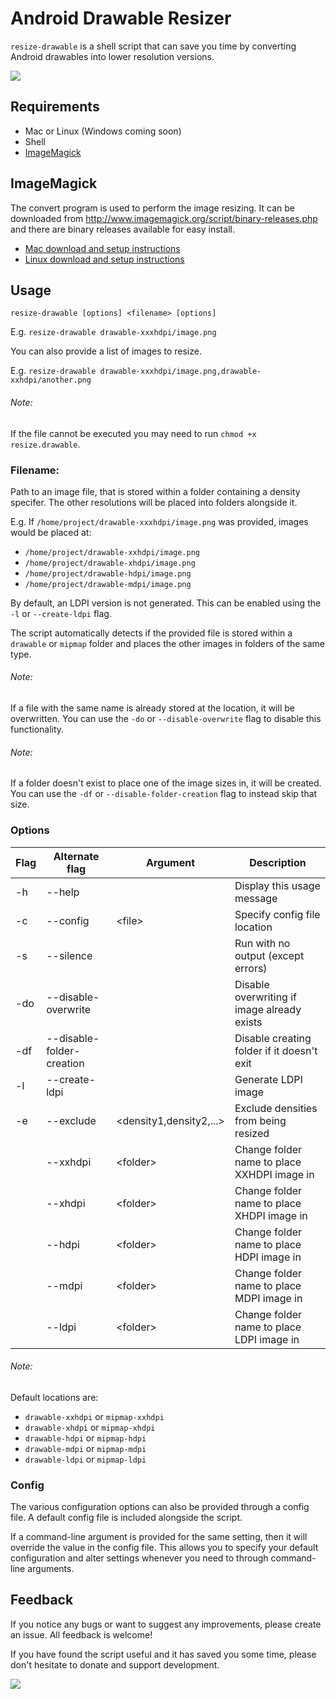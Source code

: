 # Android Drawable Resizer

`resize-drawable` is a shell script that can save you time by converting Android drawables into lower resolution versions.


<a href="https://www.paypal.com/cgi-bin/webscr?cmd=_s-xclick&hosted_button_id=VNDYLUZK5AYV4"><img src="https://www.paypalobjects.com/en_GB/i/btn/btn_donate_LG.gif"/></a>

## Requirements

- Mac or Linux (Windows coming soon)
- Shell
- [ImageMagick](http://www.imagemagick.org/script/binary-releases.php)

## ImageMagick

The convert program is used to perform the image resizing. It can be downloaded from http://www.imagemagick.org/script/binary-releases.php and there are binary releases available for easy install.

- [Mac download and setup instructions](http://www.imagemagick.org/script/binary-releases.php#macosx)
- [Linux download and setup instructions](http://www.imagemagick.org/script/binary-releases.php#unix)

## Usage

`resize-drawable [options] <filename> [options]`

E.g. `resize-drawable drawable-xxxhdpi/image.png`

You can also provide a list of images to resize.

E.g. `resize-drawable drawable-xxxhdpi/image.png,drawable-xxhdpi/another.png`

###### Note:
If the file cannot be executed you may need to run `chmod +x resize.drawable`.

### Filename:
Path to an image file, that is stored within a folder containing a density specifer. The other resolutions will be placed into folders alongside it.

E.g. If `/home/project/drawable-xxxhdpi/image.png` was provided, images would be placed at:

- `/home/project/drawable-xxhdpi/image.png`
- `/home/project/drawable-xhdpi/image.png`
- `/home/project/drawable-hdpi/image.png`
- `/home/project/drawable-mdpi/image.png`

By default, an LDPI version is not generated. This can be enabled using the `-l` or `--create-ldpi` flag.

The script automatically detects if the provided file is stored within a `drawable` or `mipmap` folder and places the other images in folders of the same type.

###### Note:
If a file with the same name is already stored at the location, it will be overwritten. You can use the `-do` or `--disable-overwrite` flag to disable this functionality.

###### Note:
If a folder doesn't exist to place one of the image sizes in, it will be created. You can use the `-df` or `--disable-folder-creation` flag to instead skip that size.

### Options

| Flag | Alternate flag            | Argument                  | Description                                 |
| ---- | ------------------------- | ------------------------- | ------------------------------------------- |
| -h   | --help                    |                           | Display this usage message                  |
| -c   | --config                  | \<file\>                  | Specify config file location                |
| -s   | --silence                 |                           | Run with no output (except errors)          |
| -do  | --disable-overwrite       |                           | Disable overwriting if image already exists |
| -df  | --disable-folder-creation |                           | Disable creating folder if it doesn't exit  |
| -l   | --create-ldpi             |                           | Generate LDPI image                         |
| -e   | --exclude                 | \<density1,density2,...\> | Exclude densities from being resized        |
|      | --xxhdpi                  | \<folder\>                | Change folder name to place XXHDPI image in |
|      | --xhdpi                   | \<folder\>                | Change folder name to place XHDPI image in  |
|      | --hdpi                    | \<folder\>                | Change folder name to place HDPI image in   |
|      | --mdpi                    | \<folder\>                | Change folder name to place MDPI image in   |
|      | --ldpi                    | \<folder\>                | Change folder name to place LDPI image in   |

###### Note:
Default locations are:
- `drawable-xxhdpi` or `mipmap-xxhdpi`
- `drawable-xhdpi` or `mipmap-xhdpi`
- `drawable-hdpi` or `mipmap-hdpi`
- `drawable-mdpi` or `mipmap-mdpi`
- `drawable-ldpi` or `mipmap-ldpi`

### Config

The various configuration options can also be provided through a config file. A default config file is included alongside the script.

If a command-line argument is provided for the same setting, then it will override the value in the config file. This allows you to specify your default configuration and alter settings whenever you need to through command-line arguments.

## Feedback

If you notice any bugs or want to suggest any improvements, please create an issue. All feedback is welcome!

If you have found the script useful and it has saved you some time, please don't hesitate to donate and support development.

<a href="https://www.paypal.com/cgi-bin/webscr?cmd=_s-xclick&hosted_button_id=VNDYLUZK5AYV4"><img src="https://www.paypalobjects.com/en_GB/i/btn/btn_donate_LG.gif"/></a>

